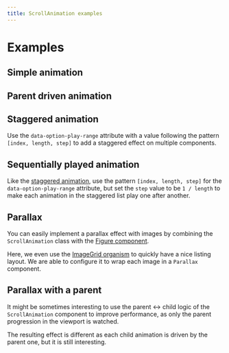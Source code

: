 ```yaml
---
title: ScrollAnimation examples
---
```


# Examples

## Simple animation

<PreviewPlayground
  :html="() => import('./stories/simple/app.twig')"
  css=" "
  :css-editor="false"
  :script="() => import('./stories/simple/app.js?raw')"
  />

## Parent driven animation

<PreviewPlayground
  :html="() => import('./stories/parent/app.twig')"
  css=" "
  :css-editor="false"
  :script="() => import('./stories/parent/app.js?raw')"
  />

## Staggered animation

Use the `data-option-play-range` attribute with a value following the pattern `[index, length, step]` to add a staggered effect on multiple components.

<PreviewPlayground
  :html="() => import('./stories/staggered/app.twig')"
  :script="() => import('./stories/staggered/app.js?raw')"
  />

## Sequentially played animation

Like the [staggered animation](#staggered-animation), use the pattern `[index, length, step]` for the `data-option-play-range` attribute, but set the `step` value to be `1 / length` to make each animation in the staggered list play one after another.

<PreviewPlayground
  :html="() => import('./stories/sequence/app.twig')"
  :script="() => import('./stories/sequence/app.js?raw')"
  />

## Parallax

You can easily implement a parallax effect with images by combining the `ScrollAnimation` class with the [Figure component](/components/Figure/).

Here, we even use the [ImageGrid organism](/components/ImageGrid/) to quickly have a nice listing layout. We are able to configure it to wrap each image in a `Parallax` component.

<PreviewPlayground
  :html="() => import('./stories/parallax/app.twig')"
  :script="() => import('./stories/parallax/app.js?raw')"
  />

## Parallax with a parent

It might be sometimes interesting to use the parent ↔ child logic of the `ScrollAnimation` component to improve performance, as only the parent progression in the viewport is watched.

The resulting effect is different as each child animation is driven by the parent one, but it is still interesting.

<PreviewPlayground
  :html="() => import('./stories/parallax-parent/app.twig')"
  :script="() => import('./stories/parallax-parent/app.js?raw')"
  />
